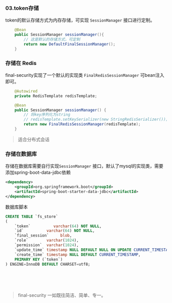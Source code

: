 ### 03.token存储
token的默认存储方式为内存存储，可实现 `SessionManager` 接口进行定制。
```java
    @Bean
    public SessionManager sessionManager(){
        // 这是默认的存储方式，可定制
        return new DefaultFinalSessionManager();
    }
```

### 存储在 Redis
final-security实现了一个默认的实现类 `FinalRedisSessionManager` 可bean注入即可。
```java
    @Autowired
    private RedisTemplate redisTemplate;

    @Bean
    public SessionManager sessionManager() {
        // 将key序列化为string
        // redisTemplate.setKeySerializer(new StringRedisSerializer());
        return new FinalRedisSessionManager(redisTemplate);
    }
```
> 适合分布式会话

### 存储在数据库
存储在数据库需要自行实现`SessionManager` 接口，默认了mysql的实现类，需要添加spring-boot-data-jdbc依赖
```xml
<dependency>
    <groupId>org.springframework.boot</groupId>
    <artifactId>spring-boot-starter-data-jdbc</artifactId>
</dependency>
```
数据库脚本
```sql
CREATE TABLE `fs_store`
(
    `token`          varchar(64) NOT NULL,
    `id`          varchar(64) NOT NULL,
    `final_session`     blob,
    `role`        varchar(1024),
    `permission`  varchar(1024),
    `update_time` timestamp NULL DEFAULT NULL ON UPDATE CURRENT_TIMESTAMP,
    `create_time` timestamp NULL DEFAULT CURRENT_TIMESTAMP,
    PRIMARY KEY (`token`)
) ENGINE=InnoDB DEFAULT CHARSET=utf8;
```
<br/><br/><br/>
> final-security 一如既往简洁、简单、专一。